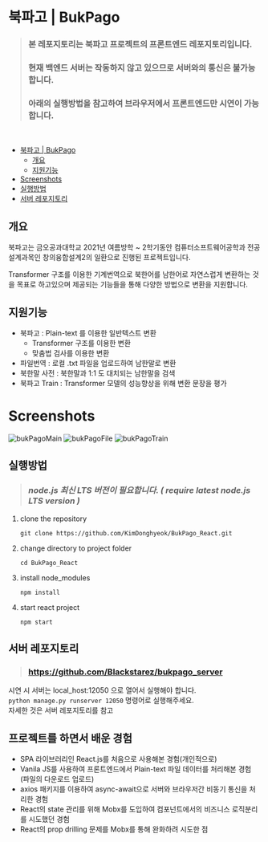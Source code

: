 # 북파고 | BukPago

> ### 본 레포지토리는 북파고 프로젝트의 프론트엔드 레포지토리입니다.
> ### 현재 백엔드 서버는 작동하지 않고 있으므로 서버와의 통신은 불가능 합니다.
> ### 아래의 실행방법을 참고하여 브라우저에서 프론트엔드만 시연이 가능합니다.
<br>

- [북파고 | BukPago](#북파고--bukpago)
  - [개요](#개요)
  - [지원기능](#지원기능)
- [Screenshots](#screenshots)
- [실행방법](#실행방법)
- [서버 레포지토리](#서버-레포지토리)

## 개요

북파고는 금오공과대학교 2021년 여름방학 ~ 2학기동안 컴퓨터소프트웨어공학과 전공설계과목인 창의융합설계2의 일환으로 진행된 프로젝트입니다.

Transformer 구조를 이용한 기계번역으로 북한어를 남한어로 자연스럽게 변환하는 것을 목표로 하고있으며 제공되는 기능들을 통해 다양한 방법으로 변환을 지원합니다.

## 지원기능

- 북파고 : Plain-text 를 이용한 일반텍스트 변환
  - Transformer 구조를 이용한 변환
  - 맞춤법 검사를 이용한 변환
- 파일번역 : 로컬 .txt 파일을 업로드하여 남한말로 변환
- 북한말 사전 : 북한말과 1:1 도 대치되는 남한말을 검색
- 북파고 Train : Transformer 모델의 성능향상을 위해 변환 문장을 평가  

# Screenshots

![bukPagoMain](https://user-images.githubusercontent.com/47496422/124358652-36d59100-dc5c-11eb-98b4-2b3193f68de4.png)
![bukPagoFile](https://user-images.githubusercontent.com/47496422/124358663-41902600-dc5c-11eb-9a9b-8b65648de2af.png)
![bukPagoTrain](https://user-images.githubusercontent.com/47496422/124358662-3fc66280-dc5c-11eb-9a52-9b979828f28f.png)

## 실행방법

> ### _node.js 최신 LTS 버전이 필요합니다. ( require latest node.js LTS version )_

1. clone the repository
   ```shell
   git clone https://github.com/KimDonghyeok/BukPago_React.git
   ```

2. change directory to project folder
   ```shell
   cd BukPago_React
   ```

3. install node_modules
   ```shell
   npm install
   ```

4. start react project
   ```shell
   npm start
   ```

## 서버 레포지토리

> ### https://github.com/Blackstarez/bukpago_server  

시연 시 서버는 local_host:12050 으로 열어서 실행해야 합니다.  
`python manage.py runserver 12050` 명령어로 실행해주세요.  
자세한 것은 서버 레포지토리를 참고

## 프로젝트를 하면서 배운 경험

- SPA 라이브러리인 React.js를 처음으로 사용해본 경험(개인적으로)
- Vanila JS를 사용하여 프론트엔드에서 Plain-text 파일 데이터를 처리해본 경험 (파일의 다운로드 업로드)
- axios 패키지를 이용하여 async-await으로 서버와 브라우저간 비동기 통신을 처리한 경험
- React의 state 관리를 위해 Mobx를 도입하여 컴포넌트에서의 비즈니스 로직분리를 시도했던 경험
- React의 prop drilling 문제를 Mobx를 통해 완화하려 시도한 점
